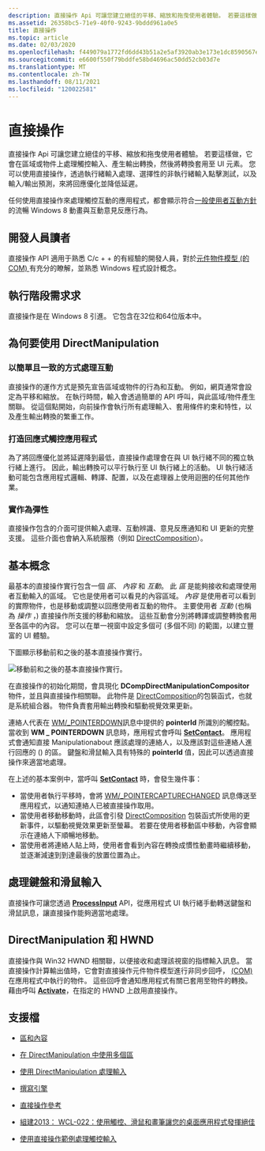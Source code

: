```yaml
---
description: 直接操作 Api 可讓您建立絕佳的平移、縮放和拖曳使用者體驗。 若要這樣做，它會在區域或物件上處理觸控輸入、產生輸出轉換，然後將轉換套用至 UI 元素。
ms.assetid: 26358bc5-71e9-40f0-9243-9bddd961a0e5
title: 直接操作
ms.topic: article
ms.date: 02/03/2020
ms.openlocfilehash: f449079a1772fd6dd43b51a2e5af3920ab3e173e1dc8590567ed4555b6deaf31
ms.sourcegitcommit: e6600f550f79bddfe58bd4696ac50dd52cb03d7e
ms.translationtype: MT
ms.contentlocale: zh-TW
ms.lasthandoff: 08/11/2021
ms.locfileid: "120022581"
---
```

# <a name="direct-manipulation"></a>直接操作

直接操作 Api 可讓您建立絕佳的平移、縮放和拖曳使用者體驗。 若要這樣做，它會在區域或物件上處理觸控輸入、產生輸出轉換，然後將轉換套用至 UI 元素。 您可以使用直接操作，透過執行緒輸入處理、選擇性的非執行緒輸入點擊測試，以及輸入/輸出預測，來將回應優化並降低延遲。

任何使用直接操作來處理觸控互動的應用程式，都會顯示符合[一般使用者互動方針](/windows/uwp/design/input/)的流暢 Windows 8 動畫與互動意見反應行為。

## <a name="developer-audience"></a>開發人員讀者

直接操作 API 適用于熟悉 C/c + + 的有經驗的開發人員，對於[元件物件模型 (的 COM) ](../com/component-object-model--com--portal.md)有充分的瞭解，並熟悉 Windows 程式設計概念。

## <a name="run-time-requirements"></a>執行階段需求求

直接操作是在 Windows 8 引進。 它包含在32位和64位版本中。

## <a name="why-use-directmanipulation"></a>為何要使用 DirectManipulation

### <a name="handles-interactions-in-a-straightforward-and-consistent-manner"></a>以簡單且一致的方式處理互動

直接操作的運作方式是預先宣告區域或物件的行為和互動。 例如，網頁通常會設定為平移和縮放。 在執行時間，輸入會透過簡單的 API 呼叫，與此區域/物件產生關聯。 從這個點開始，向前操作會執行所有處理輸入、套用條件約束和特性，以及產生輸出轉換的繁重工作。

### <a name="build-responsive-touch-applications"></a>打造回應式觸控應用程式

為了將回應優化並將延遲降到最低，直接操作處理會在與 UI 執行緒不同的獨立執行緒上進行。 因此，輸出轉換可以平行執行至 UI 執行緒上的活動。 UI 執行緒活動可能包含應用程式邏輯、轉譯、配置，以及在處理器上使用迴圈的任何其他作業。

### <a name="implementation-flexibility"></a>實作為彈性

直接操作包含的介面可提供輸入處理、互動辨識、意見反應通知和 UI 更新的完整支援。 這些介面也會納入系統服務（例如 [DirectComposition](../directcomp/directcomposition-portal.md)）。

## <a name="basic-concepts"></a>基本概念

最基本的直接操作實行包含一個 *區*、 *內容* 和 *互動*。 此 *區* 是能夠接收和處理使用者互動輸入的區域。 它也是使用者可以看見的內容區域。 *內容* 是使用者可以看到的實際物件，也是移動或調整以回應使用者互動的物件。 主要使用者 *互動* (也稱為 *操作* ，) 直接操作所支援的移動和縮放。 這些互動會分別將轉譯或調整轉換套用至各區中的內容。 您可以在單一視窗中設定多個可 (多個不同) 的範圍，以建立豐富的 UI 體驗。

下圖顯示移動前和之後的基本直接操作實行。

![移動前和之後的基本直接操作實行。](images/dm-art-1.png)

在直接操作的初始化期間，會具現化 **DCompDirectManipulationCompositor** 物件，並且與直接操作相關聯。 此物件是 [DirectComposition](../directcomp/directcomposition-portal.md)的包裝函式，也就是系統組合器。 物件負責套用輸出轉換和驅動視覺效果更新。

連絡人代表在 [WM/_POINTERDOWN](../inputmsg/wm-pointerdown.md)訊息中提供的 **pointerId** 所識別的觸控點。 當收到 **WM \_ POINTERDOWN** 訊息時，應用程式會呼叫 [**SetContact**](/windows/win32/api/DirectManipulation/nf-directmanipulation-idirectmanipulationviewport-setcontact)。 應用程式會通知直接 Manipulationabout 應該處理的連絡人，以及應該對這些連絡人進行回應的 () 的區。 鍵盤和滑鼠輸入具有特殊的 **pointerId** 值，因此可以透過直接操作來適當地處理。

在上述的基本案例中，當呼叫 [**SetContact**](/windows/win32/api/DirectManipulation/nf-directmanipulation-idirectmanipulationviewport-setcontact) 時，會發生幾件事：

- 當使用者執行平移時，會將 [WM/_POINTERCAPTURECHANGED](../inputmsg/wm-pointercapturechanged.md) 訊息傳送至應用程式，以通知連絡人已被直接操作取用。
- 當使用者移動移動時，此區會引發 [DirectComposition](../directcomp/directcomposition-portal.md) 包裝函式所使用的更新事件，以驅動視覺效果更新至螢幕。 若要在使用者移動區中移動，內容會顯示在連絡人下順暢地移動。
- 當使用者將連絡人貼上時，使用者會看到內容在轉換成慣性動畫時繼續移動，並逐漸減速到到達最後的放置位置為止。

## <a name="processing-keyboard-and-mouse-input"></a>處理鍵盤和滑鼠輸入

直接操作可讓您透過 [**ProcessInput**](/windows/win32/api/DirectManipulation/nf-directmanipulation-idirectmanipulationmanager-processinput) API，從應用程式 UI 執行緒手動轉送鍵盤和滑鼠訊息，讓直接操作能夠適當地處理。

## <a name="directmanipulation-and-the-hwnd"></a>DirectManipulation 和 HWND

直接操作與 Win32 HWND 相關聯，以便接收和處理該視窗的指標輸入訊息。 當直接操作計算輸出值時，它會對直接操作元件物件模型進行非同步回呼， [ (COM) ](../com/component-object-model--com--portal.md) 在應用程式中執行的物件。 這些回呼會通知應用程式有關已套用至物件的轉換。 藉由呼叫 [**Activate**](/windows/win32/api/DirectManipulation/nf-directmanipulation-idirectmanipulationmanager-activate)，在指定的 HWND 上啟用直接操作。

## <a name="supporting-documentation"></a>支援檔

- [區和內容](directmanipulation-viewports-and-content.md)
- [在 DirectManipulation 中使用多個區](directmanipulation-multiple-vieports.md)
- [使用 DirectManipulation 處理輸入](directmanipulation-processing-input-with-directmanipulation.md)
- [撰寫引擎](directmanipulation-composition-engine.md)
- [直接操作參考](direct-manipulation-reference.md)

- [組建2013： WCL-022：使用觸控、滑鼠和畫筆讓您的桌面應用程式發揮絕佳](https://channel9.msdn.com/Events/Build/2013/4-022)
- [使用直接操作範例處理觸控輸入](https://github.com/microsoft/Windows-classic-samples/tree/1d363ff4bd17d8e20415b92e2ee989d615cc0d91/Samples/TouchInputDirectManipulation)
